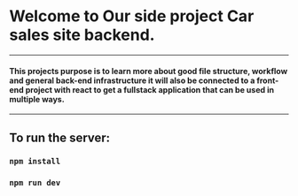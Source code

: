 # Welcome to Our side project Car sales site backend.
---
#### This projects purpose is to learn more about good file structure, workflow and general back-end infrastructure it will also be connected to a front-end project with react to get a fullstack application that can be used in multiple ways. 
---
## To run the server: 
### ```npm install```  
### ```npm run dev```
